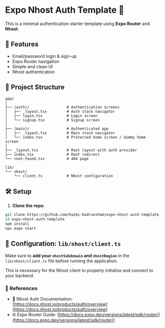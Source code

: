# Expo Nhost Auth Template 🔐

This is a minimal authentication starter template using **Expo Router** and **Nhost**.

## 🚀 Features

- Email/password login & sign-up
- Expo Router navigation
- Simple and clean UI
- Nhost authentication
  
## 📁 Project Structure
```
app/
│
├── (auth)/                 # Authentication screens
│   ├── _layout.tsx         # Auth stack navigator
│   ├── login.tsx           # Login screen
│   └── signup.tsx          # Signup screen
│
├── (main)/                 # Authenticated app
│   ├── _layout.tsx         # Main stack navigator
│   └── index.tsx           # Protected home screen / dummy home screen
│
├── _layout.tsx             # Root layout with auth provider
├── index.tsx               # Root redirect
└── +not-found.tsx          # 404 page

lib/
└── nhost/
    └── client.ts           # Nhost configuration
 ```   
## 🛠️ Setup

1. **Clone the repo:**

```bash
git clone https://github.com/hazmi-badrunsham/expo-nhost-auth-template.git
cd expo-nhost-auth-template
npm install
npx expo start
```
## 🔧 Configuration: `lib/nhost/client.ts`

Make sure to **add your `nhostSubdomain` and `nhostRegion`** in the `lib/nhost/client.ts` file before running the application.

This is necessary for the Nhost client to properly initialize and connect to your backend.

### 📘 References

- 🔐 Nhost Auth Documentation: [https://docs.nhost.io/products/auth/overview](https://docs.nhost.io/products/auth/overview)
- 🌐 Expo Router Guide: [https://docs.expo.dev/versions/latest/sdk/router/](https://docs.expo.dev/versions/latest/sdk/router/)
